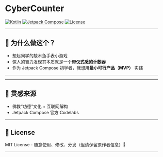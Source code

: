 # CyberCounter

[![Kotlin](https://img.shields.io/badge/Kotlin-2.0+-blue?logo=kotlin)](https://kotlinlang.org)
[![Jetpack Compose](https://img.shields.io/badge/Jetpack%20Compose-2.0+-pink?logo=android)](https://developer.android.com/jetpack/compose)
[![License](https://img.shields.io/badge/License-MIT-green)](LICENSE)

---

## 🌟 为什么做这个？

* 想起同学的敲木鱼手表小游戏
* 惊人的智力发现其本质就是一个**带仪式感的计数器**
* 作为 Jetpack Compose 初学者，我想用**最小可行产品（MVP）** 实践

---

---

## 📜 灵感来源

* 佛教“功德”文化 + 互联网解构
* Jetpack Compose 官方 Codelabs

---

## 📄 License

MIT License - 随意使用、修改、分发（但请保留原作者信息）🙏

---


